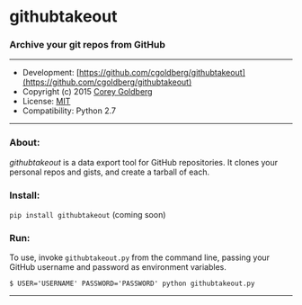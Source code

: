 # githubtakeout

### Archive your git repos from GitHub

---

- Development: [https://github.com/cgoldberg/githubtakeout](https://github.com/cgoldberg/githubtakeout)
- Copyright (c) 2015 [Corey Goldberg](https://github.com/cgoldberg)
- License: [MIT](https://opensource.org/licenses/MIT)
- Compatibility: Python 2.7

----

### About:

_githubtakeout_ is a data export tool for GitHub repositories.  It clones your personal repos and gists, and create a tarball of each.

### Install:

`pip install githubtakeout` (coming soon)

### Run:

To use, invoke `githubtakeout.py` from the command line, passing your GitHub username and password as environment variables.

`$ USER='USERNAME' PASSWORD='PASSWORD' python githubtakeout.py`

----
